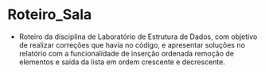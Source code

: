 # Roteiro_Sala 

- Roteiro da disciplina de Laboratório de Estrutura de Dados, com objetivo de realizar correções que havia no código, e apresentar soluções no relatório com a funcionalidade de inserção ordenada remoção de elementos e saída da lista em ordem crescente e decrescente.
